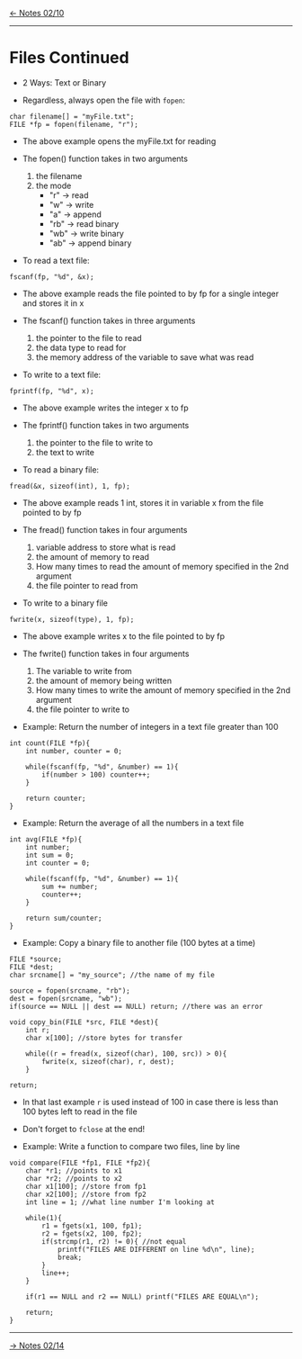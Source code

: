[\<- Notes 02/10](02-10.md)

---

# Files Continued

- 2 Ways: Text or Binary

- Regardless, always open the file with `fopen`:

```
char filename[] = "myFile.txt";
FILE *fp = fopen(filename, "r");
```

- The above example opens the myFile.txt for reading
- The fopen() function takes in two arguments
	1. the filename
	2. the mode
		- "r" -> read
		- "w" -> write
		- "a" -> append
		- "rb" -> read binary
		- "wb" -> write binary
		- "ab" -> append binary

- To read a text file:

```
fscanf(fp, "%d", &x);
```

- The above example reads the file pointed to by fp for a single integer and stores it in x
- The fscanf() function takes in three arguments
	1. the pointer to the file to read
	2. the data type to read for
	3. the memory address of the variable to save what was read

- To write to a text file:

```
fprintf(fp, "%d", x);
```

- The above example writes the integer x to fp
- The fprintf() function takes in two arguments
	1. the pointer to the file to write to
	2. the text to write

- To read a binary file:

```
fread(&x, sizeof(int), 1, fp);
```

- The above example reads 1 int, stores it in variable x from the file pointed to by fp
- The fread() function takes in four arguments
	1. variable address to store what is read
	2. the amount of memory to read
	3. How many times to read the amount of memory specified in the 2nd argument
	4. the file pointer to read from

- To write to a binary file

```
fwrite(x, sizeof(type), 1, fp);
```

- The above example writes x to the file pointed to by fp
- The fwrite() function takes in four arguments
	1. The variable to write from
	2. the amount of memory being written
	3. How many times to write the amount of memory specified in the 2nd argument
	4. the file pointer to write to

- Example: Return the number of integers in a text file greater than 100

```
int count(FILE *fp){
	int number, counter = 0;
	
	while(fscanf(fp, "%d", &number) == 1){
		if(number > 100) counter++;
	}

	return counter;
}
```

- Example: Return the average of all the numbers in a text file

```
int avg(FILE *fp){
	int number;
	int sum = 0;
	int counter = 0;

	while(fscanf(fp, "%d", &number) == 1){
		sum += number;
		counter++;
	}

	return sum/counter;
}
```

- Example: Copy a binary file to another file (100 bytes at a time)

```
FILE *source;
FILE *dest;
char srcname[] = "my_source"; //the name of my file

source = fopen(srcname, "rb");
dest = fopen(srcname, "wb");
if(source == NULL || dest == NULL) return; //there was an error

void copy_bin(FILE *src, FILE *dest){
	int r;
	char x[100]; //store bytes for transfer

	while((r = fread(x, sizeof(char), 100, src)) > 0){
		fwrite(x, sizeof(char), r, dest);
	}

return;
```

- In that last example `r` is used instead of 100 in case there is less than 100 bytes left to read in the file
- Don't forget to `fclose` at the end!

- Example: Write a function to compare two files, line by line

```
void compare(FILE *fp1, FILE *fp2){
	char *r1; //points to x1
	char *r2; //points to x2
	char x1[100]; //store from fp1
	char x2[100]; //store from fp2
	int line = 1; //what line number I'm looking at

	while(1){
		r1 = fgets(x1, 100, fp1);
		r2 = fgets(x2, 100, fp2);
		if(strcmp(r1, r2) != 0){ //not equal
			printf("FILES ARE DIFFERENT on line %d\n", line);
			break;
		}
		line++;
	}

	if(r1 == NULL and r2 == NULL) printf("FILES ARE EQUAL\n");

	return;
}
```

---

[-> Notes 02/14](02-14.md)

